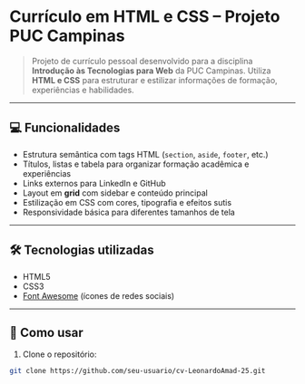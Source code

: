 # Currículo em HTML e CSS – Projeto PUC Campinas

> Projeto de currículo pessoal desenvolvido para a disciplina **Introdução às Tecnologias para Web** da PUC Campinas. Utiliza **HTML e CSS** para estruturar e estilizar informações de formação, experiências e habilidades.

---

## 💻 Funcionalidades

- Estrutura semântica com tags HTML (`section`, `aside`, `footer`, etc.)  
- Títulos, listas e tabela para organizar formação acadêmica e experiências  
- Links externos para LinkedIn e GitHub  
- Layout em **grid** com sidebar e conteúdo principal  
- Estilização em CSS com cores, tipografia e efeitos sutis  
- Responsividade básica para diferentes tamanhos de tela  

---

## 🛠 Tecnologias utilizadas

- HTML5  
- CSS3  
- [Font Awesome](https://fontawesome.com/) (ícones de redes sociais)  

---

## 🚀 Como usar

1. Clone o repositório:  
```bash
git clone https://github.com/seu-usuario/cv-LeonardoAmad-25.git
